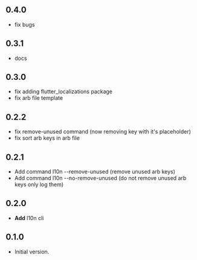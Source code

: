 ## 0.4.0
- fix bugs

## 0.3.1
- docs
 
## 0.3.0
- fix adding flutter_localizations package
- fix arb file template

## 0.2.2

- fix remove-unused command (now removing key with it's placeholder)
- fix sort arb keys in arb file

## 0.2.1

- Add command l10n --remove-unused (remove unused arb keys)
- Add command l10n --no-remove-unused (do not remove unused arb keys only log them)

## 0.2.0

- **Add** l10n cli
  
## 0.1.0

- Initial version.
